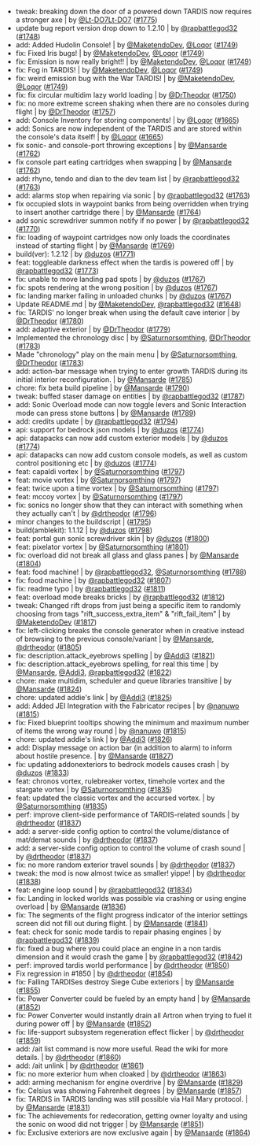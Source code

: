 - tweak: breaking down the door of a powered down TARDIS now requires a stronger axe | by [@Lt-DO7Lt-DO7](https://github.com/Lt-DO7) ([#1775](https://github.com/amblelabs/ait/pull/1775))
- update bug report version drop down to 1.2.10 | by [@rapbattlegod32](https://github.com/rapbattlegod32) ([#1748](https://github.com/amblelabs/ait/pull/1748))
- add: Added Hudolin Console! | by [@MaketendoDev](https://github.com/MaketendoDev), [@Loqor](https://github.com/Loqor) ([#1749](https://github.com/amblelabs/ait/pull/1749))
- fix: Fixed Iris bugs! | by [@MaketendoDev](https://github.com/MaketendoDev), [@Loqor](https://github.com/Loqor) ([#1749](https://github.com/amblelabs/ait/pull/1749))
- fix: Emission is now really bright!! | by [@MaketendoDev](https://github.com/MaketendoDev), [@Loqor](https://github.com/Loqor) ([#1749](https://github.com/amblelabs/ait/pull/1749))
- fix: Fog in TARDIS! | by [@MaketendoDev](https://github.com/MaketendoDev), [@Loqor](https://github.com/Loqor) ([#1749](https://github.com/amblelabs/ait/pull/1749))
- fix: weird emission bug with the War TARDIS! | by [@MaketendoDev](https://github.com/MaketendoDev), [@Loqor](https://github.com/Loqor) ([#1749](https://github.com/amblelabs/ait/pull/1749))
- fix: fix circular multidim lazy world loading | by [@DrTheodor](https://github.com/DrTheodor) ([#1750](https://github.com/amblelabs/ait/pull/1750))
- fix: no more extreme screen shaking when there are no consoles during flight | by [@DrTheodor](https://github.com/DrTheodor) ([#1757](https://github.com/amblelabs/ait/pull/1757))
- add: Console Inventory for storing components! | by [@Loqor](https://github.com/Loqor) ([#1665](https://github.com/amblelabs/ait/pull/1665))
- add: Sonics are now independent of the TARDIS and are stored within the console's data itself! | by [@Loqor](https://github.com/Loqor) ([#1665](https://github.com/amblelabs/ait/pull/1665))
- fix sonic- and console-port throwing exceptions | by [@Mansarde](https://github.com/Mansarde) ([#1762](https://github.com/amblelabs/ait/pull/1762))
- fix console part eating cartridges when swapping | by [@Mansarde](https://github.com/Mansarde) ([#1762](https://github.com/amblelabs/ait/pull/1762))
- add: rhyno, tendo and dian to the dev team list | by [@rapbattlegod32](https://github.com/rapbattlegod32) ([#1763](https://github.com/amblelabs/ait/pull/1763))
- add: alarms stop when repairing via sonic | by [@rapbattlegod32](https://github.com/rapbattlegod32) ([#1763](https://github.com/amblelabs/ait/pull/1763))
- fix occupied slots in waypoint banks from being overridden when trying to insert another cartridge there | by [@Mansarde](https://github.com/Mansarde) ([#1764](https://github.com/amblelabs/ait/pull/1764))
- add sonic screwdriver summon notify if no power | by [@rapbattlegod32](https://github.com/rapbattlegod32) ([#1770](https://github.com/amblelabs/ait/pull/1770))
- fix: loading of waypoint cartridges now only loads the coordinates instead of starting flight | by [@Mansarde](https://github.com/Mansarde) ([#1769](https://github.com/amblelabs/ait/pull/1769))
- build(ver): 1.2.12 | by [@duzos](https://github.com/duzos) ([#1771](https://github.com/amblelabs/ait/pull/1771))
- feat: toggleable darkness effect when the tardis is powered off | by [@rapbattlegod32](https://github.com/rapbattlegod32) ([#1773](https://github.com/amblelabs/ait/pull/1773))
- fix: unable to move landing pad spots | by [@duzos](https://github.com/duzos) ([#1767](https://github.com/amblelabs/ait/pull/1767))
- fix: spots rendering at the wrong position | by [@duzos](https://github.com/duzos) ([#1767](https://github.com/amblelabs/ait/pull/1767))
- fix: landing marker failing in unloaded chunks | by [@duzos](https://github.com/duzos) ([#1767](https://github.com/amblelabs/ait/pull/1767))
- Update README.md | by [@MaketendoDev](https://github.com/MaketendoDev), [@rapbattlegod32](https://github.com/rapbattlegod32) ([#1648](https://github.com/amblelabs/ait/pull/1648))
- fix: TARDIS' no longer break when using the default cave interior | by [@DrTheodor](https://github.com/DrTheodor) ([#1780](https://github.com/amblelabs/ait/pull/1780))
- add: adaptive exterior | by [@DrTheodor](https://github.com/DrTheodor) ([#1779](https://github.com/amblelabs/ait/pull/1779))
- Implemented the chronology disc | by [@Saturnorsomthing](https://github.com/Saturnorsomthing), [@DrTheodor](https://github.com/DrTheodor) ([#1783](https://github.com/amblelabs/ait/pull/1783))
- Made "chronology" play on the main menu | by [@Saturnorsomthing](https://github.com/Saturnorsomthing), [@DrTheodor](https://github.com/DrTheodor) ([#1783](https://github.com/amblelabs/ait/pull/1783))
- add: action-bar message when trying to enter growth TARDIS during its initial interior reconfiguration. | by [@Mansarde](https://github.com/Mansarde) ([#1785](https://github.com/amblelabs/ait/pull/1785))
- chore: fix beta build pipeline | by [@Mansarde](https://github.com/Mansarde) ([#1790](https://github.com/amblelabs/ait/pull/1790))
- tweak: buffed staser damage on entities | by [@rapbattlegod32](https://github.com/rapbattlegod32) ([#1787](https://github.com/amblelabs/ait/pull/1787))
- add: Sonic Overload mode can now toggle levers and Sonic Interaction mode can press stone buttons | by [@Mansarde](https://github.com/Mansarde) ([#1789](https://github.com/amblelabs/ait/pull/1789))
- add: credits update | by [@rapbattlegod32](https://github.com/rapbattlegod32) ([#1794](https://github.com/amblelabs/ait/pull/1794))
- api: support for bedrock json models | by [@duzos](https://github.com/duzos) ([#1774](https://github.com/amblelabs/ait/pull/1774))
- api: datapacks can now add custom exterior models | by [@duzos](https://github.com/duzos) ([#1774](https://github.com/amblelabs/ait/pull/1774))
- api: datapacks can now add custom console models, as well as custom control positioning etc | by [@duzos](https://github.com/duzos) ([#1774](https://github.com/amblelabs/ait/pull/1774))
- feat: capaldi vortex | by [@Saturnorsomthing](https://github.com/Saturnorsomthing) ([#1797](https://github.com/amblelabs/ait/pull/1797))
- feat: movie vortex | by [@Saturnorsomthing](https://github.com/Saturnorsomthing) ([#1797](https://github.com/amblelabs/ait/pull/1797))
- feat: twice upon a time vortex | by [@Saturnorsomthing](https://github.com/Saturnorsomthing) ([#1797](https://github.com/amblelabs/ait/pull/1797))
- feat: mccoy vortex | by [@Saturnorsomthing](https://github.com/Saturnorsomthing) ([#1797](https://github.com/amblelabs/ait/pull/1797))
- fix: sonics no longer show that they can interact with something when they actually can't | by [@drtheodor](https://github.com/drtheodor) ([#1796](https://github.com/amblelabs/ait/pull/1796))
- minor changes to the buildscript | ([#1795](https://github.com/amblelabs/ait/pull/1795))
- build(amblekit): 1.1.12 | by [@duzos](https://github.com/duzos) ([#1798](https://github.com/amblelabs/ait/pull/1798))
- feat: portal gun sonic screwdriver skin | by [@duzos](https://github.com/duzos) ([#1800](https://github.com/amblelabs/ait/pull/1800))
- feat: pixelator vortex | by [@Saturnorsomthing](https://github.com/Saturnorsomthing) ([#1801](https://github.com/amblelabs/ait/pull/1801))
- fix: overload did not break all glass and glass panes | by [@Mansarde](https://github.com/Mansarde) ([#1804](https://github.com/amblelabs/ait/pull/1804))
- feat: food machine! | by [@rapbattlegod32](https://github.com/rapbattlegod32), [@Saturnorsomthing](https://github.com/Saturnorsomthing) ([#1788](https://github.com/amblelabs/ait/pull/1788))
- fix: food machine | by [@rapbattlegod32](https://github.com/rapbattlegod32) ([#1807](https://github.com/amblelabs/ait/pull/1807))
- fix: readme typo | by [@rapbattlegod32](https://github.com/rapbattlegod32) ([#1811](https://github.com/amblelabs/ait/pull/1811))
- feat: overload mode breaks bricks | by [@rapbattlegod32](https://github.com/rapbattlegod32) ([#1812](https://github.com/amblelabs/ait/pull/1812))
- tweak: Changed rift drops from just being a specific item to randomly choosing from tags "rift_success_extra_item" & "rift_fail_item" | by [@MaketendoDev](https://github.com/MaketendoDev) ([#1817](https://github.com/amblelabs/ait/pull/1817))
- fix: left-clicking breaks the console generator when in creative instead of browsing to the previous console/variant | by [@Mansarde](https://github.com/Mansarde), [@drtheodor](https://github.com/drtheodor) ([#1805](https://github.com/amblelabs/ait/pull/1805))
- fix: description.attack_eyebrows spelling | by [@Addi3](https://github.com/Addi3) ([#1821](https://github.com/amblelabs/ait/pull/1821))
- fix: description.attack_eyebrows spelling, for real this time | by [@Mansarde](https://github.com/Mansarde), [@Addi3](https://github.com/Addi3), [@rapbattlegod32](https://github.com/rapbattlegod32) ([#1822](https://github.com/amblelabs/ait/pull/1822))
- chore: make multidim, scheduler and queue libraries transitive | by [@Mansarde](https://github.com/Mansarde) ([#1824](https://github.com/amblelabs/ait/pull/1824))
- chore: updated addie's link | by [@Addi3](https://github.com/Addi3) ([#1825](https://github.com/amblelabs/ait/pull/1825))
- add: Added JEI Integration with the Fabricator recipes | by [@nanuwo](https://github.com/nanuwo) ([#1815](https://github.com/amblelabs/ait/pull/1815))
- fix: Fixed blueprint tooltips showing the minimum and maximum number of items the wrong way round | by [@nanuwo](https://github.com/nanuwo) ([#1815](https://github.com/amblelabs/ait/pull/1815))
- chore: updated addie's link | by [@Addi3](https://github.com/Addi3) ([#1826](https://github.com/amblelabs/ait/pull/1826))
- add: Display message on action bar (in addition to alarm) to inform about hostile presence. | by [@Mansarde](https://github.com/Mansarde) ([#1827](https://github.com/amblelabs/ait/pull/1827))
- fix: updating addonexteriors to bedrock models causes crash | by [@duzos](https://github.com/duzos) ([#1833](https://github.com/amblelabs/ait/pull/1833))
- feat: chronos vortex, rulebreaker vortex, timehole vortex and the stargate vortex | by [@Saturnorsomthing](https://github.com/Saturnorsomthing) ([#1835](https://github.com/amblelabs/ait/pull/1835))
- feat: updated the classic vortex and the accursed vortex. | by [@Saturnorsomthing](https://github.com/Saturnorsomthing) ([#1835](https://github.com/amblelabs/ait/pull/1835))
- perf: improve client-side performance of TARDIS-related sounds | by [@drtheodor](https://github.com/drtheodor) ([#1837](https://github.com/amblelabs/ait/pull/1837))
- add: a server-side config option to control the volume/distance of mat/demat sounds | by [@drtheodor](https://github.com/drtheodor) ([#1837](https://github.com/amblelabs/ait/pull/1837))
- add: a server-side config option to control the volume of crash sound | by [@drtheodor](https://github.com/drtheodor) ([#1837](https://github.com/amblelabs/ait/pull/1837))
- fix: no more random exterior travel sounds | by [@drtheodor](https://github.com/drtheodor) ([#1837](https://github.com/amblelabs/ait/pull/1837))
- tweak: the mod is now almost twice as smaller! yippe! | by [@drtheodor](https://github.com/drtheodor) ([#1838](https://github.com/amblelabs/ait/pull/1838))
- feat: engine loop sound | by [@rapbattlegod32](https://github.com/rapbattlegod32) ([#1834](https://github.com/amblelabs/ait/pull/1834))
- fix: Landing in locked worlds was possible via crashing or using engine overload | by [@Mansarde](https://github.com/Mansarde) ([#1836](https://github.com/amblelabs/ait/pull/1836))
- fix: The segments of the flight progress indicator of the interior settings screen did not fill out during flight. | by [@Mansarde](https://github.com/Mansarde) ([#1841](https://github.com/amblelabs/ait/pull/1841))
- feat: check for sonic mode tardis to repair phasing engines | by [@rapbattlegod32](https://github.com/rapbattlegod32) ([#1839](https://github.com/amblelabs/ait/pull/1839))
- fix: fixed a bug where you could place an engine in a non tardis dimension and it would crash the game | by [@rapbattlegod32](https://github.com/rapbattlegod32) ([#1842](https://github.com/amblelabs/ait/pull/1842))
- perf: improved tardis world performance | by [@drtheodor](https://github.com/drtheodor) ([#1850](https://github.com/amblelabs/ait/pull/1850))
- Fix regression in #1850 | by [@drtheodor](https://github.com/drtheodor) ([#1854](https://github.com/amblelabs/ait/pull/1854))
- fix: Falling TARDISes destroy Siege Cube exteriors | by [@Mansarde](https://github.com/Mansarde) ([#1855](https://github.com/amblelabs/ait/pull/1855))
- fix: Power Converter could be fueled by an empty hand | by [@Mansarde](https://github.com/Mansarde) ([#1852](https://github.com/amblelabs/ait/pull/1852))
- fix: Power Converter would instantly drain all Artron when trying to fuel it during power off | by [@Mansarde](https://github.com/Mansarde) ([#1852](https://github.com/amblelabs/ait/pull/1852))
- fix: life-support subsystem regeneration effect flicker | by [@drtheodor](https://github.com/drtheodor) ([#1859](https://github.com/amblelabs/ait/pull/1859))
- add: /ait list command is now more useful. Read the wiki for more details. | by [@drtheodor](https://github.com/drtheodor) ([#1860](https://github.com/amblelabs/ait/pull/1860))
- add: /ait unlink | by [@drtheodor](https://github.com/drtheodor) ([#1861](https://github.com/amblelabs/ait/pull/1861))
- fix: no more exterior hum when cloaked | by [@drtheodor](https://github.com/drtheodor) ([#1863](https://github.com/amblelabs/ait/pull/1863))
- add: arming mechanism for engine overdrive | by [@Mansarde](https://github.com/Mansarde) ([#1829](https://github.com/amblelabs/ait/pull/1829))
- fix: Celsius was showing Fahrenheit degrees | by [@Mansarde](https://github.com/Mansarde) ([#1857](https://github.com/amblelabs/ait/pull/1857))
- fix: TARDIS in TARDIS landing was still possible via Hail Mary protocol. | by [@Mansarde](https://github.com/Mansarde) ([#1831](https://github.com/amblelabs/ait/pull/1831))
- fix: The achievements for redecoration, getting owner loyalty and using the sonic on wood did not trigger | by [@Mansarde](https://github.com/Mansarde) ([#1851](https://github.com/amblelabs/ait/pull/1851))
- fix: Exclusive exteriors are now exclusive again | by [@Mansarde](https://github.com/Mansarde) ([#1864](https://github.com/amblelabs/ait/pull/1864))
